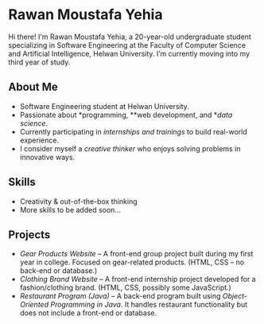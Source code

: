 # Rawan Moustafa Yehia

Hi there! I'm Rawan Moustafa Yehia, a 20-year-old undergraduate student specializing in Software Engineering at the Faculty of Computer Science and Artificial Intelligence, Helwan University. I’m currently moving into my third year of study.

## About Me

- Software Engineering student at Helwan University.
- Passionate about *programming, **web development, and **data science*.
- Currently participating in *internships and trainings* to build real-world experience.
- I consider myself a *creative thinker* who enjoys solving problems in innovative ways.

## Skills

- Creativity & out-of-the-box thinking
- More skills to be added soon...

## Projects

- *Gear Products Website* – A front-end group project built during my first year in college. Focused on gear-related products. (HTML, CSS – no back-end or database.)
- *Clothing Brand Website* – A front-end internship project developed for a fashion/clothing brand. (HTML, CSS, possibly some JavaScript.)
- *Restaurant Program (Java)* – A back-end program built using *Object-Oriented Programming in Java*. It handles restaurant functionality but does not include a front-end or database.
